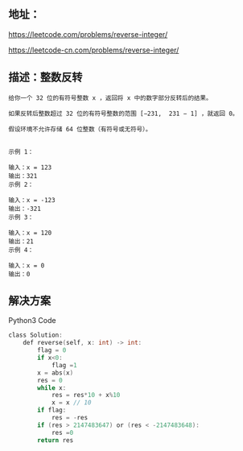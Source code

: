 ## 地址：

https://leetcode.com/problems/reverse-integer/

https://leetcode-cn.com/problems/reverse-integer/



## 描述：整数反转

```
给你一个 32 位的有符号整数 x ，返回将 x 中的数字部分反转后的结果。

如果反转后整数超过 32 位的有符号整数的范围 [−231,  231 − 1] ，就返回 0。

假设环境不允许存储 64 位整数（有符号或无符号）。
 

示例 1：

输入：x = 123
输出：321
示例 2：

输入：x = -123
输出：-321
示例 3：

输入：x = 120
输出：21
示例 4：

输入：x = 0
输出：0

```

## 解决方案

Python3 Code

```c
class Solution:
    def reverse(self, x: int) -> int:
        flag = 0
        if x<0:
            flag =1
        x = abs(x)
        res = 0
        while x:
            res = res*10 + x%10
            x = x // 10
        if flag:
            res = -res
        if (res > 2147483647) or (res < -2147483648):
            res =0
        return res
```

